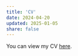 ```yaml
---
title: 'CV'
date: 2024-04-20
updated: 2025-01-05
share: false
---
```


You can view my CV <a href="/uploads/cv.pdf" target="_blank" class="btn btn-primary">here</a>.

